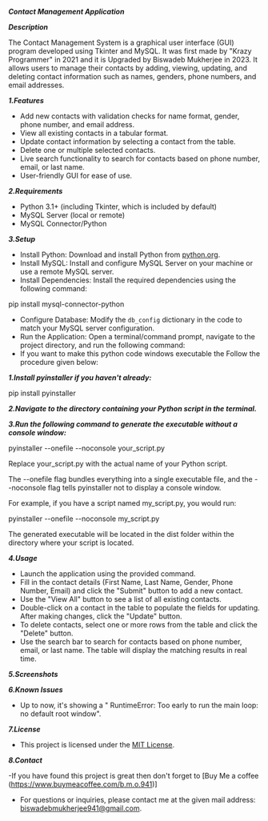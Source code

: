 **_Contact Management Application_**

**_Description_**

The Contact Management System is a graphical user interface (GUI) program developed using Tkinter and MySQL. It was first made by "Krazy Programmer" in 2021 and it is Upgraded by Biswadeb Mukherjee in 2023. It allows users to manage their contacts by adding, viewing, updating, and deleting contact information such as names, genders, phone numbers, and email addresses.


**_1.Features_**

- Add new contacts with validation checks for name format, gender, phone number, and email address.
- View all existing contacts in a tabular format.
- Update contact information by selecting a contact from the table.
- Delete one or multiple selected contacts.
- Live search functionality to search for contacts based on phone number, email, or last name.
- User-friendly GUI for ease of use.


**_2.Requirements_**

- Python 3.1+ (including Tkinter, which is included by default)
- MySQL Server (local or remote)
- MySQL Connector/Python


**_3.Setup_**

- Install Python: Download and install Python from [python.org](https://www.python.org/downloads/).
- Install MySQL: Install and configure MySQL Server on your machine or use a remote MySQL server.
- Install Dependencies: Install the required dependencies using the following command:

pip install mysql-connector-python

- Configure Database: Modify the `db_config` dictionary in the code to match your MySQL server configuration.
- Run the Application: Open a terminal/command prompt, navigate to the project directory, and run the following command: 
- If you want to make this python code windows executable the Follow the procedure given below:

**_1.Install pyinstaller if you haven't already:_**

pip install pyinstaller

**_2.Navigate to the directory containing your Python script in the terminal._**

**_3.Run the following command to generate the executable without a console window:_**

pyinstaller --onefile --noconsole your_script.py

Replace your_script.py with the actual name of your Python script.

The --onefile flag bundles everything into a single executable file, and the --noconsole flag tells pyinstaller not to display a console window.

For example, if you have a script named my_script.py, you would run:

pyinstaller --onefile --noconsole my_script.py

The generated executable will be located in the dist folder within the directory where your script is located.
 
**_4.Usage_**

- Launch the application using the provided command.
- Fill in the contact details (First Name, Last Name, Gender, Phone Number, Email) and click the "Submit" button to add a new contact.
- Use the "View All" button to see a list of all existing contacts.
- Double-click on a contact in the table to populate the fields for updating. After making changes, click the "Update" button.
- To delete contacts, select one or more rows from the table and click the "Delete" button.
- Use the search bar to search for contacts based on phone number, email, or last name. The table will display the matching results in real time.


**_5.Screenshots_**
 

**_6.Known Issues_**

- Up to now, it's showing a " RuntimeError: Too early to run the main loop: no default root window".


**_7.License_**

- This project is licensed under the [MIT License](LICENSE).


**_8.Contact_**

-If you have found this project is great then don't forget to [Buy Me a coffee (https://www.buymeacoffee.com/b.m.o.941)]
- For questions or inquiries, please contact me at the given mail address: biswadebmukherjee941@gmail.com.

